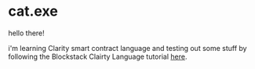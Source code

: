 # cat.exe

hello there!

i'm learning Clarity smart contract language and testing out some stuff by following the Blockstack Clairty Language tutorial [here](https://docs.blockstack.org/smart-contracts/counter-tutorial). 



